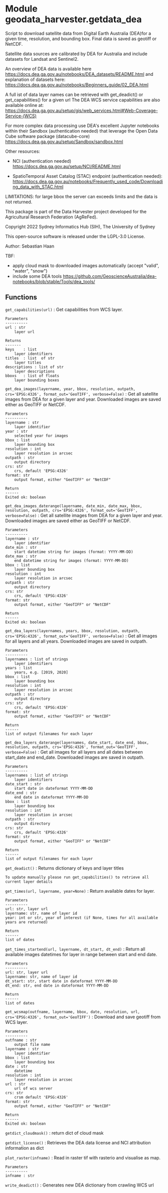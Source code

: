 Module geodata_harvester.getdata_dea
====================================
Script to download satellite data from Digital Earth Australia (DEA)for a given time,
resolution, and bounding box. Final data is saved as geotiff or NetCDF.

Satellite data sources are calibrated by DEA for Australia and include datasets for Landsat and Sentinel2.

An overview of DEA data is available here
https://docs.dea.ga.gov.au/notebooks/DEA_datasets/README.html
and explanation of datasets here:
https://docs.dea.ga.gov.au/notebooks/Beginners_guide/02_DEA.html

A full ist of data layer names can be retrieved with get_deadict() or get_capabilities() for a given url
The DEA WCS service capabilities are also available online at:
https://docs.dea.ga.gov.au/setup/gis/web_services.html#Web-Coverage-Service-(WCS)

For more complex data processing use DEA's excellent Jupyter notebooks within their Sandbox (authentication needed)
that leverage the Open Data Cube software package (datacube-core)
https://docs.dea.ga.gov.au/setup/Sandbox/sandbox.html

Other resources:
- NCI (authentication needed)
https://docs.dea.ga.gov.au/setup/NCI/README.html

- SpatioTemporal Asset Catalog (STAC) endpoint  (authentication needed):
https://docs.dea.ga.gov.au/notebooks/Frequently_used_code/Downloading_data_with_STAC.html

LIMITATIONS: for large bbox the server can exceeds limits and the data is not returned.

This package is part of the Data Harvester project developed for the Agricultural Research Federation (AgReFed).

Copyright 2022 Sydney Informatics Hub (SIH), The University of Sydney

This open-source software is released under the LGPL-3.0 License.

Author: Sebastian Haan

TBF:
- apply cloud mask to downloaded images automatically (accept "valid", "water", "snow")
- include some DEA tools https://github.com/GeoscienceAustralia/dea-notebooks/blob/stable/Tools/dea_tools/

Functions
---------

    
`get_capabilities(url)`
:   Get capabilities from WCS layer.
    
    Parameters
    ----------
    url : str
        layer url
    
    Returns
    -------
    keys    : list
        layer identifiers
    titles  : list  of str
        layer titles
    descriptions : list of str
        layer descriptions
    bboxs   : list of floats
        layer bounding boxes

    
`get_dea_images(layername, year, bbox, resolution, outpath, crs='EPSG:4326', format_out='GeoTIFF', verbose=False)`
:   Get all satellite images from DEA for a given layer and year.
    Downloaded images are saved either as GeoTIFF or NetCDF.
    
    Parameters
    ----------
    layername : str
        layer identifier
    year : str
        selected year for images
    bbox : list
        layer bounding box
    resolution : int
        layer resolution in arcsec
    outpath : str
        output directory
    crs: str
        crs, default 'EPSG:4326'
    format: str
        output format, either "GeoTIFF" or "NetCDF"
    
    Return
    ------
    Exited ok: boolean

    
`get_dea_images_daterange(layername, date_min, date_max, bbox, resolution, outpath, crs='EPSG:4326', format_out='GeoTIFF', verbose=False)`
:   Get all satellite images from DEA for a given layer and year.
    Downloaded images are saved either as GeoTIFF or NetCDF.
    
    Parameters
    ----------
    layername : str
        layer identifier
    date_min : str
        start datetime string for images (format: YYYY-MM-DD)
    date_max : str
        end datetime string for images (format: YYYY-MM-DD)
    bbox : list
        layer bounding box
    resolution : int
        layer resolution in arcsec
    outpath : str
        output directory
    crs: str
        crs, default 'EPSG:4326'
    format: str
        output format, either "GeoTIFF" or "NetCDF"
    
    Return
    ------
    Exited ok: boolean

    
`get_dea_layers(layernames, years, bbox, resolution, outpath, crs='EPSG:4326', format_out='GeoTIFF', verbose=False)`
:   Get all images for all layers and all years.
    Downloaded images are saved in outpath.
    
    Parameters
    ----------
    layernames : list of strings
        layer identifiers
    years : list
        years, e.g. [2019, 2020]
    bbox : list
        layer bounding box
    resolution : int
        layer resolution in arcsec
    outpath : str
        output directory
    crs: str
        crs, default 'EPSG:4326'
    format: str
        output format, either "GeoTIFF" or "NetCDF"
    
    Return
    ------
    list of output filenames for each layer

    
`get_dea_layers_daterange(layernames, date_start, date_end, bbox, resolution, outpath, crs='EPSG:4326', format_out='GeoTIFF', verbose=False)`
:   Get all images for all layers and all dates between start_date and end_date.
    Downloaded images are saved in outpath.
    
    Parameters
    ----------
    layernames : list of strings
        layer identifiers
    date_start : str
        start date in dateformat YYYY-MM-DD
    date_end : str
        end date in dateformat YYYY-MM-DD
    bbox : list
        layer bounding box
    resolution : int
        layer resolution in arcsec
    outpath : str
        output directory
    crs: str
        crs, default 'EPSG:4326'
    format: str
        output format, either "GeoTIFF" or "NetCDF"
    
    Return
    ------
    list of output filenames for each layer

    
`get_deadict()`
:   Returns dictionary of keys and layer titles
    
    To update manually please run get_capabilities() to retrieve all current layer details

    
`get_times(url, layername, year=None)`
:   Return available dates for layer.
    
    Parameters
    ----------
    url: str, layer url
    layername: str, name of layer id
    year: int or str, year of interest (if None, times for all available years are returned)
    
    Return
    ------
    list of dates

    
`get_times_startend(url, layername, dt_start, dt_end)`
:   Return all available images datetimes for layer in range
    between start and end date.
    
    Parameters
    ----------
    url: str, layer url
    layername: str, name of layer id
    dt_start: str, start date in dateformat YYYY-MM-DD
    dt_end: str, end date in dateformat YYYY-MM-DD
    
    Return
    ------
    list of dates

    
`get_wcsmap(outfname, layername, bbox, date, resolution, url, crs='EPSG:4326', format_out='GeoTIFF')`
:   Download and save geotiff from WCS layer.
    
    Parameters
    ----------
    outfname : str
        output file name
    layername : str
        layer identifier
    bbox : list
        layer bounding box
    date : str
        datetime
    resolution : int
        layer resolution in arcsec
    url : str
        url of wcs server
    crs: str
        crsm default 'EPSG:4326'
    format: str
        output format, either "GeoTIFF" or "NetCDF"
    
    Return
    ------
    Exited ok: boolean

    
`getdict_cloudmask()`
:   return dict of cloud mask

    
`getdict_license()`
:   Retrieves the DEA data license and NCI attribution information as dict

    
`plot_raster(infname)`
:   Read in raster tif with rasterio and visualise as map.
    
    Parameters
    ----------
    infname : str

    
`write_deadict()`
:   Generates new DEA dictionary from crawling WCS url